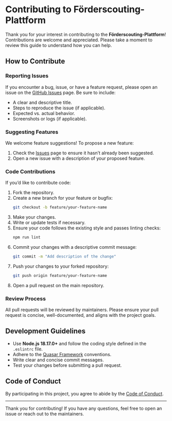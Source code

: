 
# Contributing to Förderscouting-Plattform

Thank you for your interest in contributing to the **Förderscouting-Plattform**! Contributions are welcome and appreciated. Please take a moment to review this guide to understand how you can help.

## How to Contribute

### Reporting Issues
If you encounter a bug, issue, or have a feature request, please open an issue on the [GitHub Issues](https://github.com/AlameenAzad/amt-viol/issues) page. Be sure to include:

- A clear and descriptive title.
- Steps to reproduce the issue (if applicable).
- Expected vs. actual behavior.
- Screenshots or logs (if applicable).

### Suggesting Features
We welcome feature suggestions! To propose a new feature:

1. Check the [Issues](https://github.com/AlameenAzad/amt-viol/issues) page to ensure it hasn’t already been suggested.
2. Open a new issue with a description of your proposed feature.

### Code Contributions
If you’d like to contribute code:

1. Fork the repository.
2. Create a new branch for your feature or bugfix:
   ```bash
   git checkout -b feature/your-feature-name
   ```
3. Make your changes.
4. Write or update tests if necessary.
5. Ensure your code follows the existing style and passes linting checks:
   ```bash
   npm run lint
   ```
6. Commit your changes with a descriptive commit message:
   ```bash
   git commit -m "Add description of the change"
   ```
7. Push your changes to your forked repository:
   ```bash
   git push origin feature/your-feature-name
   ```
8. Open a pull request on the main repository.

### Review Process
All pull requests will be reviewed by maintainers. Please ensure your pull request is concise, well-documented, and aligns with the project goals.

## Development Guidelines

- Use **Node.js 18.17.0+** and follow the coding style defined in the `.eslintrc` file.
- Adhere to the [Quasar Framework](https://v1.quasar.dev/) conventions.
- Write clear and concise commit messages.
- Test your changes before submitting a pull request.

## Code of Conduct

By participating in this project, you agree to abide by the [Code of Conduct](CODE_OF_CONDUCT.md).

---

Thank you for contributing! If you have any questions, feel free to open an issue or reach out to the maintainers.
